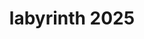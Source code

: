 ---
title: labyrinth 2025
description: The annual treasure hunt held by GDG
start_date: April 3 2025
is_important: true
is_visible: false
is_pinned: false
tags:
- SvelteKit
- Supabase
- Golang
- Python
- Quartz
repository_url: https://github.com/lalitm1004/labyrinth-2025
---